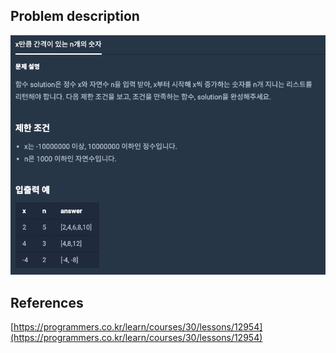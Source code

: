 ## Problem description
![Problem description](./Problem-12954.png)

## References
[https://programmers.co.kr/learn/courses/30/lessons/12954](https://programmers.co.kr/learn/courses/30/lessons/12954)
